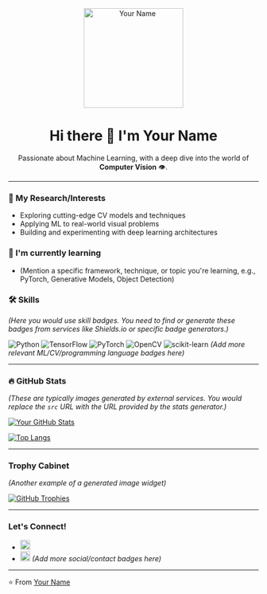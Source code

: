 <div align="center">
  <img src="YOUR_PROFILE_IMAGE_URL" alt="Your Name" width="200"/>
  <h1>Hi there 👋 I'm Your Name</h1>
</div>

<p align="center">
  Passionate about Machine Learning, with a deep dive into the world of <strong>Computer Vision</strong> 👁️.
</p>

---

### 🔭 My Research/Interests

* Exploring cutting-edge CV models and techniques
* Applying ML to real-world visual problems
* Building and experimenting with deep learning architectures

### 🌱 I'm currently learning

* (Mention a specific framework, technique, or topic you're learning, e.g., PyTorch, Generative Models, Object Detection)

### 🛠️ Skills

*(Here you would use skill badges. You need to find or generate these badges from services like Shields.io or specific badge generators.)*

![Python](https://img.shields.io/badge/Python-3776AB?style=for-the-badge&logo=python&logoColor=white)
![TensorFlow](https://img.shields.io/badge/TensorFlow-FF6F00?style=for-the-badge&logo=tensorflow&logoColor=white)
![PyTorch](https://img.shields.io/badge/PyTorch-EE4C2C?style=for-the-badge&logo=pytorch&logoColor=white)
![OpenCV](https://img.shields.io/badge/OpenCV-5C3EE8?style=for-the-badge&logo=opencv&logoColor=white)
![scikit-learn](https://img.shields.io/badge/scikit--learn-F7931E?style=for-the-badge&logo=scikit-learn&logoColor=white)
*(Add more relevant ML/CV/programming language badges here)*

---

### 🔥 GitHub Stats

*(These are typically images generated by external services. You would replace the `src` URL with the URL provided by the stats generator.)*

[![Your GitHub Stats](https://github-readme-stats.vercel.app/api?username=YOUR_GITHUB_USERNAME&show_icons=true&theme=radical)](https://github.com/anuraghazra/github-readme-stats)

[![Top Langs](https://github-readme-stats.vercel.app/api/top-langs/?username=YOUR_GITHUB_USERNAME&layout=compact&theme=radical)](https://github.com/anuraghazra/github-readme-stats)

---

### Trophy Cabinet

*(Another example of a generated image widget)*

[![GitHub Trophies](https://github-profile-trophy.vercel.app/?username=YOUR_GITHUB_USERNAME&theme=radical)](https://github.com/ryo-ma/github-profile-trophy)

---

### Let's Connect!

* [<img src="https://img.shields.io/badge/LinkedIn-0077B5?style=for-the-badge&logo=linkedin&logoColor=white" height="20"/>](YOUR_LINKEDIN_URL)
* [<img src="https://img.shields.io/badge/Email-D14836?style=for-the-badge&logo=gmail&logoColor=white" height="20"/>](mailto:YOUR_EMAIL_ADDRESS)
    *(Add more social/contact badges here)*

---

⭐️ From [Your Name](https://github.com/YOUR_GITHUB_USERNAME)
